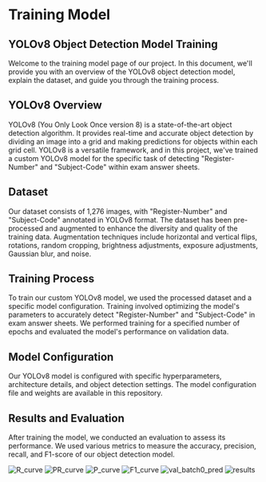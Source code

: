 
# Training Model 

## YOLOv8 Object Detection Model Training

Welcome to the training model page of our project. In this document, we'll provide you with an overview of the YOLOv8 object detection model, explain the dataset, and guide you through the training process.


## YOLOv8 Overview

YOLOv8 (You Only Look Once version 8) is a state-of-the-art object detection algorithm. It provides real-time and accurate object detection by dividing an image into a grid and making predictions for objects within each grid cell. YOLOv8 is a versatile framework, and in this project, we've trained a custom YOLOv8 model for the specific task of detecting "Register-Number" and "Subject-Code" within exam answer sheets.

## Dataset

Our dataset consists of 1,276 images, with "Register-Number" and "Subject-Code" annotated in YOLOv8 format. The dataset has been pre-processed and augmented to enhance the diversity and quality of the training data. Augmentation techniques include horizontal and vertical flips, rotations, random cropping, brightness adjustments, exposure adjustments, Gaussian blur, and noise.

## Training Process

To train our custom YOLOv8 model, we used the processed dataset and a specific model configuration. Training involved optimizing the model's parameters to accurately detect "Register-Number" and "Subject-Code" in exam answer sheets. We performed training for a specified number of epochs and evaluated the model's performance on validation data.

## Model Configuration

Our YOLOv8 model is configured with specific hyperparameters, architecture details, and object detection settings. The model configuration file and weights are available in this repository.

## Results and Evaluation

After training the model, we conducted an evaluation to assess its performance. We used various metrics to measure the accuracy, precision, recall, and F1-score of our object detection model.

![R_curve](https://github.com/Marinto-Richee/Enhanced-Hand-Written-Register-Number-Recognition-and-Subject-Code-Detection-in-Examination-Document/assets/65499285/a1092e18-9e8f-4056-a40f-a8be5ef5e8e9)
![PR_curve](https://github.com/Marinto-Richee/Enhanced-Hand-Written-Register-Number-Recognition-and-Subject-Code-Detection-in-Examination-Document/assets/65499285/129bd01c-9efb-4aef-ad7d-9d3e8ab3685a)
![P_curve](https://github.com/Marinto-Richee/Enhanced-Hand-Written-Register-Number-Recognition-and-Subject-Code-Detection-in-Examination-Document/assets/65499285/a1932b70-2ae8-4f4b-9ebb-ba481d033f59)
![F1_curve](https://github.com/Marinto-Richee/Enhanced-Hand-Written-Register-Number-Recognition-and-Subject-Code-Detection-in-Examination-Document/assets/65499285/7edc6081-b63c-4c5e-b807-109b377aa11e)
![val_batch0_pred](https://github.com/Marinto-Richee/Enhanced-Hand-Written-Register-Number-Recognition-and-Subject-Code-Detection-in-Examination-Document/assets/65499285/6217e0cb-9d6e-4df9-b0c2-239ff036f1e6)
![results](https://github.com/Marinto-Richee/Enhanced-Hand-Written-Register-Number-Recognition-and-Subject-Code-Detection-in-Examination-Document/assets/65499285/afda5cfa-184a-41da-bedc-82079a574d4a)



